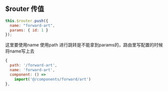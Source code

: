 ## $router 传值

```js
this.$router.push({
  name: "forward-art",
  params: { id: 1 }
});
```

这里要使用name 使用path 进行跳转是不能拿到params的，路由里写配置的时候将name写上去

```js
{
  path: '/forward-art',
  name: 'forward-art',
  component: () =>
    import('@/components/forward/art')
},
```